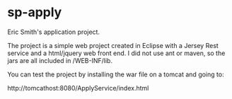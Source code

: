 sp-apply
========
Eric Smith's application project.

The project is a simple web project created in Eclipse with a Jersey Rest service and a html/jquery web front end. I did not use ant or maven, so the jars are all included in /WEB-INF/lib.

You can test the project by installing the war file on a tomcat and going to:

http://tomcathost:8080/ApplyService/index.html

